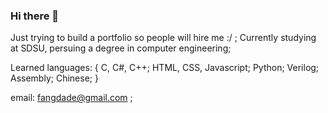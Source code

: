 ### Hi there 👋
Just trying to build a portfolio so people will hire me :/ ;
Currently studying at SDSU, persuing a degree in computer engineering;

Learned languages: {
  C, C#, C++;
  HTML, CSS, Javascript;
  Python;
  Verilog;
  Assembly;
  Chinese;
}

 email: fangdade@gmail.com ;
 

<!--
**gumbygobbler/gumbygobbler** is a ✨ _special_ ✨ repository because its `README.md` (this file) appears on your GitHub profile.

Here are some ideas to get you started:

- 🔭 I’m currently working on ...
- 🌱 I’m currently learning ...
- 👯 I’m looking to collaborate on ...
- 🤔 I’m looking for help with ...
- 💬 Ask me about ...
- 📫 How to reach me: ...
- 😄 Pronouns: ...
- ⚡ Fun fact: ...
-->
